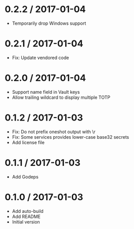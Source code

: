 # 0.2.2 / 2017-01-04

  * Temporarily drop Windows support

# 0.2.1 / 2017-01-04

  * Fix: Update vendored code

# 0.2.0 / 2017-01-04

  * Support name field in Vault keys
  * Allow trailing wildcard to display multiple TOTP

# 0.1.2 / 2017-01-03

  * Fix: Do not prefix oneshot output with \r
  * Fix: Some services provides lower-case base32 secrets
  * Add license file

# 0.1.1 / 2017-01-03

  * Add Godeps

# 0.1.0 / 2017-01-03

  * Add auto-build
  * Add README
  * Initial version
